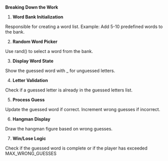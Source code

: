 **Breaking Down the Work**

1) **Word Bank Initialization**

Responsible for creating a word list.
Example: Add 5-10 predefined words to the bank.

2) **Random Word Picker**

Use rand() to select a word from the bank.

3) **Display Word State**

Show the guessed word with _ for unguessed letters.

4) **Letter Validation**

Check if a guessed letter is already in the guessed letters list.

5) **Process Guess**

Update the guessed word if correct.
Increment wrong guesses if incorrect.

6) **Hangman Display**

Draw the hangman figure based on wrong guesses.

7) **Win/Lose Logic**

Check if the guessed word is complete or if the player has exceeded MAX_WRONG_GUESSES
